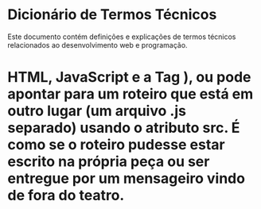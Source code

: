 # Dicionário de Termos Técnicos

Este documento contém definições e explicações de termos técnicos relacionados ao desenvolvimento web e programação.

# HTML, JavaScript e a Tag <script>

HTML (HyperText Markup Language) |  Para entendermos como a web "ganha vida" e se torna interativa, podemos imaginar tudo como um Teatro:

O HTML é a estrutura do teatro. Ele define o palco (a área visível da página web), as cadeiras para o público, a iluminação, a climatização e até os sinalizadores de porta de saída. Tudo o que você consegue observar e tocar na página web é montado com a participação do código HTML. Ele cria a base estática para a cena.

JavaScript: O JavaScript é o roteiro e o ator que dá dinamismo e vida ao teatro. É o código que, por exemplo, liga o ar condicionado, diz para as cortinas fecharem ou faz com que um personagem se mova. Ele contém as ordens e as ações que transformam o palco estático em uma experiência interativa. Por exemplo, se o "protagonista João" faz uma ação (como clicar em um botão), o JavaScript, seguindo seu roteiro, pode fazer com que "a porta se abra". É a programação em si, o "desenho" por trás do palco.

O Navegador Web: Para que todo esse espetáculo seja percebido pelo público, precisamos de um "leitor" ou "diretor". O navegador (como Chrome, Firefox, Edge) é quem "abre o palco" para mostrar o HTML e as interações propostas pelo JavaScript. Ele tem o microfone se for um áudio ou o vídeo se for visual; é o navegador que dá voz ao processo e faz com que tudo seja percebido pelo público.

A Tag <script>: Finalmente, a tag <script> no HTML é o que permite que o "roteiro" (JavaScript) seja entregue ao "diretor" (navegador) para ser executado no "palco" (HTML). Ela é a instrução vital que diz ao navegador: "Atenção, aqui está o JavaScript que contém as ações e as ordens para o espetáculo!".

Pense que o ator (JavaScript) sem um script (código JS) ficaria sem ação, porque ele precisa ser sinalizado sobre quando falar, quando deitar, o que dizer. As ordens são dadas pela tag <script>. Ela é o local específico que faz essa ligação, a intencionalidade do desenvolvedor para que o JavaScript seja executado.

A tag <script> pode conter o "roteiro" (o código JavaScript) diretamente dentro dela (entre <script> e </script>), ou pode apontar para um roteiro que está em outro lugar (um arquivo .js separado) usando o atributo src. É como se o roteiro pudesse estar escrito na própria peça ou ser entregue por um mensageiro vindo de fora do teatro.

